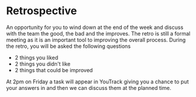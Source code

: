# Retrospective

An opportunity for you to wind down at the end of the week and discuss with the team the good, the bad and the
 improves. The retro is still a formal meeting as it is an important tool to improving the overall process. During
  the retro, you will be asked the following questions
  
* 2 things you liked
* 2 things you didn't like
* 2 things that could be improved

At 2pm on Friday a task will appear in YouTrack giving you a chance to put your answers in and then we can discuss
 them at the planned time.